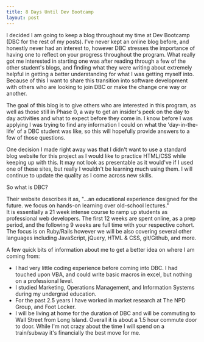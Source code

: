 ```yaml
---
title: 8 Days Until Dev Bootcamp
layout: post
---
```




I decided I am going to keep a blog throughout my time at Dev Bootcamp (DBC for the rest of my posts). I've never kept an online blog before, and honestly never had an interest to, however DBC stresses the importance of having one to reflect on your progress throughout the program. What really got me interested in starting one was after reading through a few of the other student's blogs, and finding what they were writing about extremely helpful in getting a better understanding for what I was getting myself into. Because of this I want to share this transition into software development with others who are looking to join DBC or make the change one way or another.

The goal of this blog is to give others who are interested in this program, as well as those still in Phase 0, a way to get an insider's peek on the day to day activities and what to expect before they come in. I know before I was applying I was trying to find any information I could on what the 'day-in-the-life' of a DBC student was like, so this will hopefully provide answers to a few of those questions.



One decision I made right away was that I didn't want to use a standard blog website for this project as I would like to practice HTML/CSS while keeping up with this. It may not look as presentable as it would've if I used one of these sites, but really I wouldn't be learning much using them. I will continue to update the quality as I come across new skills. 


So what is DBC?

Their website describes it as, "...an educational experience designed for the future. we focus on hands-on learning over old-school lectures."<br>It is essentially a 21 week intense course to ramp up students as professional web developers. The first 12 weeks are spent online, as a prep period, and the following 9 weeks are full time with your respective cohort. The focus is on Ruby/Rails however we will be also covering several other languages including JavaScript, jQuery, HTML &amp; CSS, git/Github, and more.

A few quick bits of information about me to get a better idea on where I am coming from:

<ul>
<li>I had very little coding experience before coming into DBC. I had touched upon VBA, and could write basic macros in excel, but nothing on a professional level.</li>
<li>I studied Marketing, Operations Management, and Information Systems during my undergrad education.</li>
<li>For the past 2.5 years I have worked in market research at The NPD Group, and Foot Locker.</li>
<li>I will be living at home for the duration of DBC and will be commuting to Wall Street from Long Island. Overall it is about a 1.5 hour commute door to door. While I'm not crazy about the time I will spend on a train/subway it's financially the best move for me.</li>
</ul>

